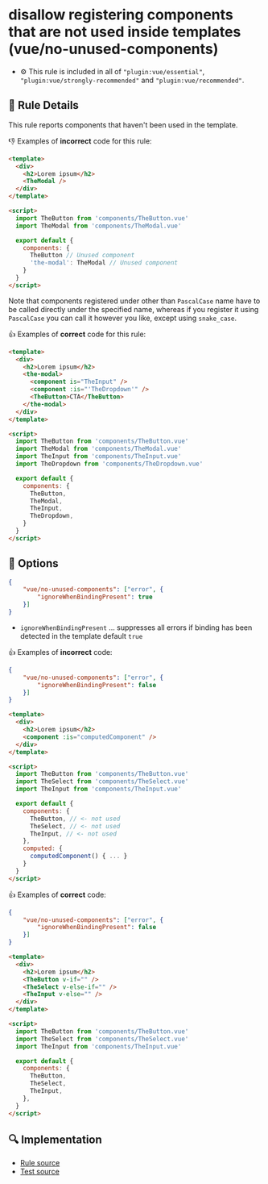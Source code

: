 # disallow registering components that are not used inside templates (vue/no-unused-components)

- :gear: This rule is included in all of `"plugin:vue/essential"`, `"plugin:vue/strongly-recommended"` and `"plugin:vue/recommended"`.

## :book: Rule Details

This rule reports components that haven't been used in the template.

:-1: Examples of **incorrect** code for this rule:

```html
<template>
  <div>
    <h2>Lorem ipsum</h2>
    <TheModal />
  </div>
</template>

<script>
  import TheButton from 'components/TheButton.vue'
  import TheModal from 'components/TheModal.vue'

  export default {
    components: {
      TheButton // Unused component
      'the-modal': TheModal // Unused component
    }
  }
</script>
```

Note that components registered under other than `PascalCase` name have to be called directly under the specified name, whereas if you register it using `PascalCase` you can call it however you like, except using `snake_case`.

:+1: Examples of **correct** code for this rule:

```html
<template>
  <div>
    <h2>Lorem ipsum</h2>
    <the-modal>
      <component is="TheInput" />
      <component :is="'TheDropdown'" />
      <TheButton>CTA</TheButton>
    </the-modal>
  </div>
</template>

<script>
  import TheButton from 'components/TheButton.vue'
  import TheModal from 'components/TheModal.vue'
  import TheInput from 'components/TheInput.vue'
  import TheDropdown from 'components/TheDropdown.vue'

  export default {
    components: {
      TheButton,
      TheModal,
      TheInput,
      TheDropdown,
    }
  }
</script>
```

## :wrench: Options

```json
{
    "vue/no-unused-components": ["error", {
        "ignoreWhenBindingPresent": true
    }]
}
```

- `ignoreWhenBindingPresent` ... suppresses all errors if binding has been detected in the template
    default `true`


:+1: Examples of **incorrect** code:

```json
{
    "vue/no-unused-components": ["error", {
        "ignoreWhenBindingPresent": false
    }]
}
```

```html
<template>
  <div>
    <h2>Lorem ipsum</h2>
    <component :is="computedComponent" />
  </div>
</template>

<script>
  import TheButton from 'components/TheButton.vue'
  import TheSelect from 'components/TheSelect.vue'
  import TheInput from 'components/TheInput.vue'

  export default {
    components: {
      TheButton, // <- not used
      TheSelect, // <- not used
      TheInput, // <- not used
    },
    computed: {
      computedComponent() { ... }
    }
  }
</script>
```

:+1: Examples of **correct** code:

```json
{
    "vue/no-unused-components": ["error", {
        "ignoreWhenBindingPresent": false
    }]
}
```

```html
<template>
  <div>
    <h2>Lorem ipsum</h2>
    <TheButton v-if="" />
    <TheSelect v-else-if="" />
    <TheInput v-else="" />
  </div>
</template>

<script>
  import TheButton from 'components/TheButton.vue'
  import TheSelect from 'components/TheSelect.vue'
  import TheInput from 'components/TheInput.vue'

  export default {
    components: {
      TheButton,
      TheSelect,
      TheInput,
    },
  }
</script>
```

## :mag: Implementation

- [Rule source](https://github.com/vuejs/eslint-plugin-vue/blob/master/lib/rules/no-unused-components.js)
- [Test source](https://github.com/vuejs/eslint-plugin-vue/blob/master/tests/lib/rules/no-unused-components.js)
